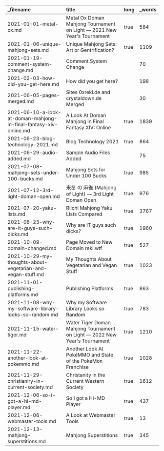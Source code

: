 | _filename                                                         | title                                                                      | long | _words |
| :---------------------------------------------------------------- | :------------------------------------------------------------------------- | :--- | :----- |
| 2021-01-01-metal-ox.md                                            | Metal Ox Doman Mahjong Tournament on Light — 2021 New Year's Tournament    | true | 584    |
| 2021-01-06-unique-mahjong-sets.md                                 | Unique Mahjong Sets: Art or Gentrification?                                | true | 1109   |
| 2021-01-19-comment-system-change.md                               | Comment System Change                                                      |      | 70     |
| 2021-02-03-how-did-you-get-here.md                                | How did you get here?                                                      |      | 198    |
| 2021-06-05-pages-merged.md                                        | Sites 0xreki.de and crystaldown.de Merged                                  |      | 30     |
| 2021-06-10-a-look-at-doman-mahjong-in-final-fantasy-xiv-online.md | A Look At Doman Mahjong in Final Fantasy XIV: Online                       | true | 1839   |
| 2021-06-23-blog-technology-2021.md                                | Blog Technology 2021                                                       | true | 864    |
| 2021-06-29-audio-added.md                                         | Sample Audio Files Added                                                   |      | 75     |
| 2021-07-08-mahjong-sets-under-100-bucks.md                        | Mahjong Sets for Under 100 Bucks                                           | true | 985    |
| 2021-07-12-3rd-light-doman-open.md                                | 来冬 の 麻雀 (Mahjong of Light) — 3rd Light Doman Open                          | true | 976    |
| 2021-07-20-yaku-lists.md                                          | Riichi Mahjong Yaku Lists Compared                                         | true | 3767   |
| 2021-08-23-why-are-it-guys-such-dicks.md                          | Why are IT guys such dicks?                                                | true | 1960   |
| 2021-10-09-domain-changed.md                                      | Page Moved to New Domain reki.wtf                                          | true | 527    |
| 2021-10-29-my-thoughts-about-vegetarian-and-vegan-stuff.md        | My Thoughts About Vegetarian and Vegan Stuff                               | true | 1023   |
| 2021-11-01-publishing-platforms.md                                | Publishing Platforms                                                       | true | 863    |
| 2021-11-08-why-my-software-library-looks-so-random.md             | Why my Software Library Looks so Random                                    | true | 783    |
| 2021-11-15-water-tiger.md                                         | Water Tiger Doman Mahjong Tournament on Light — 2022 New Year's Tournament | true | 1210   |
| 2021-11-22-another-look-at-pokemmo.md                             | Another Look At PokéMMO and State of the PokéMon Franchise                 | true | 1028   |
| 2021-11-29-christianiry-in-current-society.md                     | Christanity in the Current Western Society                                 | true | 1612   |
| 2021-12-06-so-i-got-a-hi-md-player.md                             | So I got a Hi-MD Player                                                    | true | 437    |
| 2021-12-06-webmaster-tools.md                                     | A Look at Webmaster Tools                                                  | true | 13     |
| 2021-12-13-mahjong-superstitions.md                               | Mahjong Superstitions                                                      | true | 345    |
